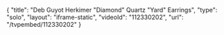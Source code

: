 {
    "title": "Deb Guyot Herkimer \"Diamond\" Quartz \"Yard\" Earrings",
    "type": "solo",
    "layout": "iframe-static",
    "videoId": "112330202",
    "url": "\/tvpembed\/112330202"
}